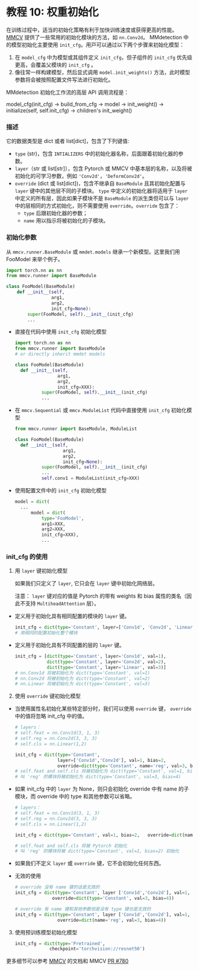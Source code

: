 # 教程 10: 权重初始化

在训练过程中，适当的初始化策略有利于加快训练速度或获得更⾼的性能。 [MMCV](https://github.com/open-mmlab/mmcv/blob/master/mmcv/cnn/utils/weight_init.py) 提供了一些常⽤的初始化模块的⽅法，如 `nn.Conv2d`。 MMdetection 中的模型初始化主要使⽤ `init_cfg`。⽤⼾可以通过以下两个步骤来初始化模型：

1. 在 `model_cfg` 中为模型或其组件定义 `init_cfg`，但⼦组件的 `init_cfg` 优先级更⾼，会覆盖⽗模块的 `init_cfg` 。
2. 像往常一样构建模型，然后显式调⽤ `model.init_weights()` ⽅法，此时模型参数将会被按照配置文件写法进行初始化。


MMdetection 初始化工作流的高层 API 调用流程是：

model_cfg(init_cfg) -> build_from_cfg -> model -> init_weight() -> initialize(self, self.init_cfg) -> children's init_weight()

### 描述

它的数据类型是 dict 或者 list[dict]，包含了下列键值:

- `type` (str)，包含 `INTIALIZERS` 中的初始化器名称，后面跟着初始化器的参数。
- `layer`（str 或 list[str]），包含 Pytorch 或 MMCV 中基本层的名称，以及将被初始化的可学习参数，例如 `'Conv2d'`，`'DeformConv2d'`。
- `override` (dict 或 list[dict])，包含不继承⾃ `BaseModule` 且其初始化配置与 `layer` 键中的其他层不同的⼦模块。 `type` 中定义的初始化器将适⽤于 `layer` 中定义的所有层，因此如果⼦模块不是 `BaseModule` 的派⽣类但可以与 `layer` 中的层相同的⽅式初始化，则不需要使⽤ `override`。`override` 包含了：
  - `type` 后跟初始化器的参数；
  - `name` 用以指⽰将被初始化的⼦模块。

### 初始化参数

从 `mmcv.runner.BaseModule` 或 `mmdet.models` 继承一个新模型。这里我们用 FooModel 来举个例子。

```python
import torch.nn as nn
from mmcv.runner import BaseModule

class FooModel(BaseModule)
	def __init__(self,
                 arg1,
                 arg2,
                 init_cfg=None):
    	super(FooModel, self).__init__(init_cfg)
		...
```

- 直接在代码中使⽤ `init_cfg` 初始化模型

  ```python
  import torch.nn as nn
  from mmcv.runner import BaseModule
  # or directly inherit mmdet models

  class FooModel(BaseModule)
  	def __init__(self,
                  arg1,
                  arg2,
                  init_cfg=XXX):
    		super(FooModel, self).__init__(init_cfg)
    	    ...
  ```

- 在 `mmcv.Sequential` 或 `mmcv.ModuleList` 代码中直接使⽤ `init_cfg` 初始化模型

  ```python
  from mmcv.runner import BaseModule, ModuleList

  class FooModel(BaseModule)
  	def __init__(self,
                	arg1,
                	arg2,
                	init_cfg=None):
    		super(FooModel, self).__init__(init_cfg)
        	...
        	self.conv1 = ModuleList(init_cfg=XXX)
  ```

- 使⽤配置⽂件中的 `init_cfg` 初始化模型

  ```python
  model = dict(
  	...
    	model = dict(
        	type='FooModel',
        	arg1=XXX,
        	arg2=XXX,
        	init_cfg=XXX),
            ...
  ```

### init_cfg 的使用

1. 用 `layer` 键初始化模型

   如果我们只定义了 `layer`, 它只会在 `layer` 键中初始化网络层。

   注意： `layer` 键对应的值是 Pytorch 的带有 weights 和 bias 属性的类名（因此不⽀持 `MultiheadAttention` 层）。

- 定义⽤于初始化具有相同配置的模块的 `layer` 键。

  ```python
  init_cfg = dict(type='Constant', layer=['Conv1d', 'Conv2d', 'Linear'], val=1)
  # ⽤相同的配置初始化整个模块
  ```

- 定义⽤于初始化具有不同配置的层的 `layer` 键。

  ```python
  init_cfg = [dict(type='Constant', layer='Conv1d', val=1),
              dict(type='Constant', layer='Conv2d', val=2),
              dict(type='Constant', layer='Linear', val=3)]
  # nn.Conv1d 将被初始化为 dict(type='Constant', val=1)
  # nn.Conv2d 将被初始化为 dict(type='Constant', val=2)
  # nn.Linear 将被初始化为 dict(type='Constant', val=3)
  ```

2. 使⽤ `override` 键初始化模型

- 当使⽤属性名初始化某些特定部分时，我们可以使⽤ `override` 键， `override` 中的值将忽略 init_cfg 中的值。

  ```python
  # layers：
  # self.feat = nn.Conv1d(3, 1, 3)
  # self.reg = nn.Conv2d(3, 3, 3)
  # self.cls = nn.Linear(1,2)

  init_cfg = dict(type='Constant',
                  layer=['Conv1d','Conv2d'], val=1, bias=2,
                  override=dict(type='Constant', name='reg', val=3, bias=4))
  # self.feat and self.cls 将被初始化为 dict(type='Constant', val=1, bias=2)
  # 叫 'reg' 的模块将被初始化为 dict(type='Constant', val=3, bias=4)
  ```

- 如果 init_cfg 中的 `layer` 为 None，则只会初始化 override 中有 name 的⼦模块，⽽ override 中的 type 和其他参数可以省略。

  ```python
  # layers：
  # self.feat = nn.Conv1d(3, 1, 3)
  # self.reg = nn.Conv2d(3, 3, 3)
  # self.cls = nn.Linear(1,2)

  init_cfg = dict(type='Constant', val=1, bias=2, 	override=dict(name='reg'))

  # self.feat and self.cls 将被 Pytorch 初始化
  # 叫 'reg' 的模块将被 dict(type='Constant', val=1, bias=2) 初始化
  ```

- 如果我们不定义 `layer` 或 `override` 键，它不会初始化任何东西。

- 无效的使用

  ```python
  # override 没有 name 键的话是无效的
  init_cfg = dict(type='Constant', layer ['Conv1d','Conv2d'], val=1, bias=2,
              	override=dict(type='Constant', val=3, bias=4))

  # override 有 name 键和其他参数但是没有 type 键也是无效的
  init_cfg = dict(type='Constant', layer ['Conv1d','Conv2d'], val=1, bias=2,
                  override=dict(name='reg', val=3, bias=4))
  ```

3. 使⽤预训练模型初始化模型

   ```python
   init_cfg = dict(type='Pretrained',
                checkpoint='torchvision://resnet50')
   ```

更多细节可以参考 [MMCV](https://mmcv.readthedocs.io/en/latest/cnn.html#weight-initialization) 的文档和 MMCV [PR #780](https://github.com/open-mmlab/mmcv/pull/780)
